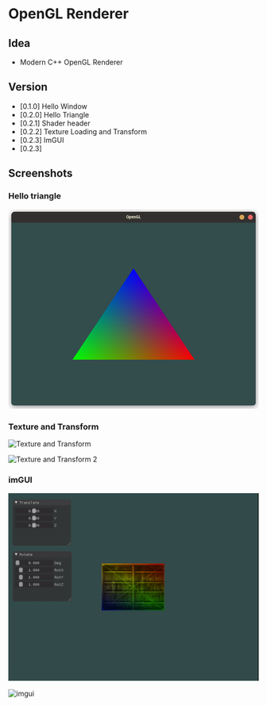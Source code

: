 # OpenGL Renderer

## Idea
- Modern C++ OpenGL Renderer
## Version

- [0.1.0] Hello Window
- [0.2.0] Hello Triangle
- [0.2.1] Shader header
- [0.2.2] Texture Loading and Transform
- [0.2.3] ImGUI
- [0.2.3] 

## Screenshots

### Hello triangle

![Hello Triangle](screenshots/hello_triangle.png)

### Texture and Transform

![Texture and Transform](screenshots/texture_trans.gif)

![Texture and Transform 2](screenshots/texture_trans_demo2.gif)

### imGUI

![imgui](screenshots/imgui.gif)

![imgui](screenshots/3DImgui.gif)
